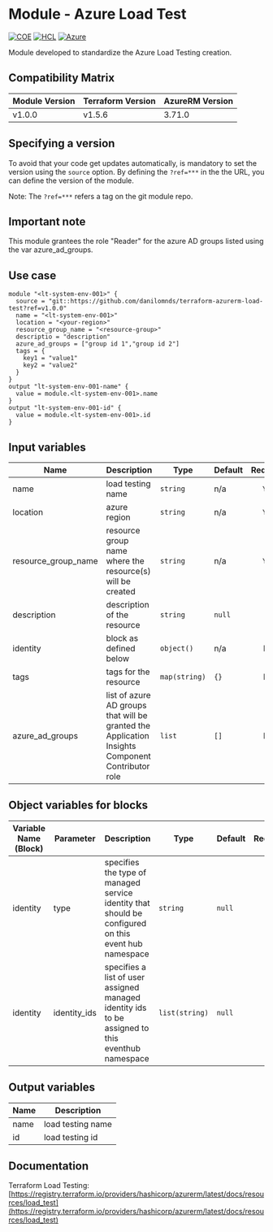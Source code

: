 # Module - Azure Load Test  
[![COE](https://img.shields.io/badge/Created%20By-CCoE-blue)]()
[![HCL](https://img.shields.io/badge/language-HCL-blueviolet)](https://www.terraform.io/)
[![Azure](https://img.shields.io/badge/provider-Azure-blue)](https://registry.terraform.io/providers/hashicorp/azurerm/latest)

Module developed to standardize the Azure Load Testing creation.

## Compatibility Matrix

| Module Version | Terraform Version | AzureRM Version |
|----------------|-------------------| --------------- |
| v1.0.0         | v1.5.6            | 3.71.0          |

## Specifying a version

To avoid that your code get updates automatically, is mandatory to set the version using the `source` option. 
By defining the `?ref=***` in the the URL, you can define the version of the module.

Note: The `?ref=***` refers a tag on the git module repo.

## Important note

This module grantees the role "Reader" for the azure AD groups listed using the var azure_ad_groups.

## Use case

```hcl
module "<lt-system-env-001>" {
  source = "git::https://github.com/danilomnds/terraform-azurerm-load-test?ref=v1.0.0" 
  name = "<lt-system-env-001>"
  location = "<your-region>"
  resource_group_name = "<resource-group>"
  descriptio = "description"
  azure_ad_groups = ["group id 1","group id 2"]
  tags = {
    key1 = "value1"
    key2 = "value2"    
  }  
}
output "lt-system-env-001-name" {
  value = module.<lt-system-env-001>.name
}
output "lt-system-env-001-id" {
  value = module.<lt-system-env-001>.id
}
```

## Input variables

| Name | Description | Type | Default | Required |
|------|-------------|------|---------|:--------:|
| name | load testing name | `string` | n/a | `Yes` |
| location | azure region | `string` | n/a | `Yes` |
| resource_group_name | resource group name where the resource(s) will be created | `string` | n/a | `Yes` |
| description | description of the resource | `string` | `null` | `No` |
| identity | block as defined below | `object()` | n/a | No |
| tags | tags for the resource | `map(string)` | `{}` | No |
| azure_ad_groups | list of azure AD groups that will be granted the Application Insights Component Contributor role  | `list` | `[]` | No |

## Object variables for blocks

| Variable Name (Block) | Parameter | Description | Type | Default | Required |
|-----------------------|-----------|-------------|------|---------|:--------:|
| identity | type | specifies the type of managed service identity that should be configured on this event hub namespace | `string` | `null` | No |
| identity | identity_ids | specifies a list of user assigned managed identity ids to be assigned to this eventhub namespace | `list(string)` | `null` | No |


## Output variables

| Name | Description |
|------|-------------|
| name | load testing name |
| id | load testing id |

## Documentation

Terraform Load Testing: <br>
[https://registry.terraform.io/providers/hashicorp/azurerm/latest/docs/resources/load_test](https://registry.terraform.io/providers/hashicorp/azurerm/latest/docs/resources/load_test)<br>